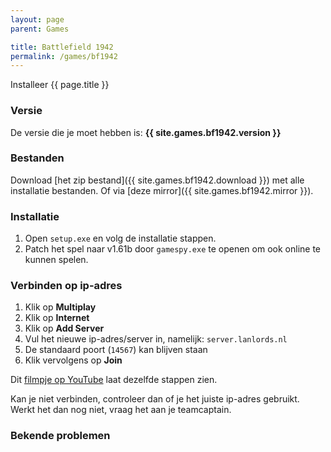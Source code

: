 ```yaml
---
layout: page
parent: Games

title: Battlefield 1942
permalink: /games/bf1942
---
```


Installeer {{ page.title }}

### Versie

De versie die je moet hebben is: **{{ site.games.bf1942.version }}**

### Bestanden

Download [het zip bestand]({{ site.games.bf1942.download }}) met alle installatie bestanden.
Of via [deze mirror]({{ site.games.bf1942.mirror }}).

### Installatie

1. Open `setup.exe` en volg de installatie stappen.
2. Patch het spel naar v1.61b door `gamespy.exe` te openen
   om ook online te kunnen spelen.

### Verbinden op ip-adres

1. Klik op **Multiplay**
2. Klik op **Internet**
3. Klik op **Add Server**
4. Vul het nieuwe ip-adres/server in, namelijk: `server.lanlords.nl`
5. De standaard poort (`14567`) kan blijven staan
6. Klik vervolgens op **Join**

Dit [filmpje op YouTube](https://www.youtube.com/watch?v=wxmPp82eDhM) laat
dezelfde stappen zien.

Kan je niet verbinden, controleer dan of je het juiste ip-adres gebruikt. Werkt
het dan nog niet, vraag het aan je teamcaptain.

### Bekende problemen
